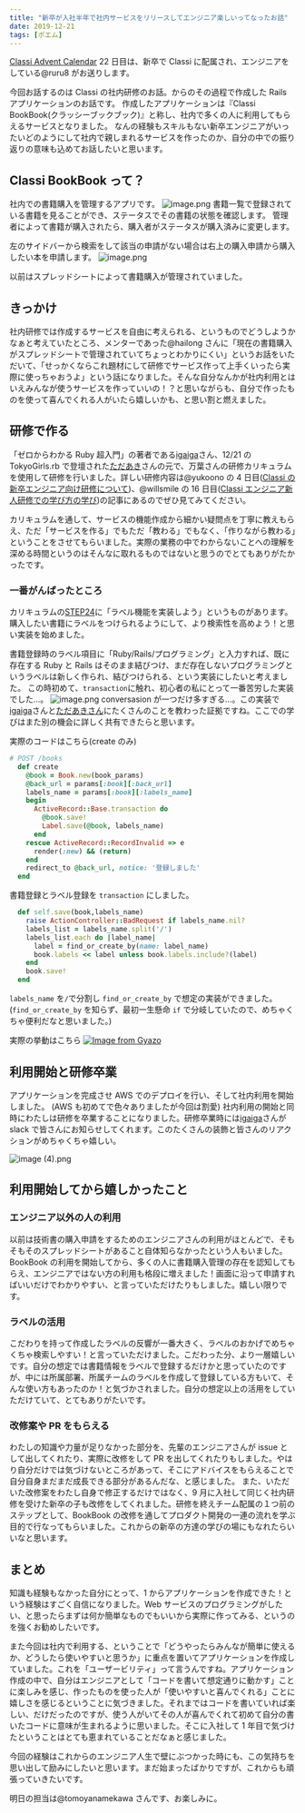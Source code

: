 ```yaml
---
title: "新卒が入社半年で社内サービスをリリースしてエンジニア楽しいってなったお話"
date: 2019-12-21
tags: [ポエム]
---
```


[Classi Advent Calendar](https://qiita.com/advent-calendar/2019/classi) 22 日目は、新卒で Classi に配属され、エンジニアをしている@ruru8 がお送りします。

今回お話するのは Classi の社内研修のお話。からのその過程で作成した Rails アプリケーションのお話です。
作成したアプリケーションは『Classi BookBook(クラッシーブックブック)』と称し、社内で多くの人に利用してもらえるサービスとなりました。
なんの経験もスキルもない新卒エンジニアがいったいどのようにして社内で親しまれるサービスを作ったのか、自分の中での振り返りの意味も込めてお話したいと思います。

## Classi BookBook って？

社内での書籍購入を管理するアプリです。
![image.png](https://qiita-image-store.s3.ap-northeast-1.amazonaws.com/0/533070/21cb1d4c-4b40-024d-e640-10af65a20d81.png)
書籍一覧で登録されている書籍を見ることができ、ステータスでその書籍の状態を確認します。
管理者によって書籍が購入されたら、購入者がステータスが購入済みに変更します。

左のサイドバーから検索をして該当の申請がない場合は右上の購入申請から購入したい本を申請します。
![image.png](https://qiita-image-store.s3.ap-northeast-1.amazonaws.com/0/533070/b646596f-1eec-3900-582f-f742c56be070.png)

以前はスプレッドシートによって書籍購入が管理されていました。

## きっかけ

社内研修では作成するサービスを自由に考えられる、というものでどうしようかなぁと考えていたところ、メンターであった@hailong さんに「現在の書籍購入がスプレッドシートで管理されていてちょっとわかりにくい」というお話をいただいて、「せっかくならこれ題材にして研修でサービス作って上手くいったら実際に使っちゃおうよ」という話になりました。そんな自分なんかが社内利用とはいえみんなが使うサービスを作っていいの！？と思いながらも、自分で作ったものを使って喜んでくれる人がいたら嬉しいかも、と思い割と燃えました。

## 研修で作る

「ゼロからわかる Ruby 超入門」の著者である[igaiga][1]さん、12/21 の TokyoGirls.rb で登壇された[ただあき][2]さんの元で、万葉さんの研修カリキュラムを使用して研修を行いました。詳しい研修内容は@yukoono の 4 日目([Classi の新卒エンジニア向け研修について](https://qiita.com/yukoono/items/f403718318abc9ba0c81))、@willsmile の 16 日目([Classi エンジニア新人研修での学び方の学び](https://qiita.com/willsmile/items/b1f261e8588b2a5a9b4b))の記事にあるのでぜひ見てみてください。

カリキュラムを通して、サービスの機能作成から細かい疑問点を丁寧に教えもらえ、ただ「サービスを作る」でもただ「教わる」でもなく、「作りながら教わる」ということをさせてもらいました。実際の業務の中でわからないことへの理解を深める時間というのはそんなに取れるものではないと思うのでとてもありがたかったです。

### 一番がんばったところ

カリキュラムの[STEP24](https://github.com/everyleaf/el-training/blob/master/docs/el-training.md#%E3%82%B9%E3%83%86%E3%83%83%E3%83%9724-%E3%82%BF%E3%82%B9%E3%82%AF%E3%81%AB%E3%83%A9%E3%83%99%E3%83%AB%E3%82%92%E3%81%A4%E3%81%91%E3%82%89%E3%82%8C%E3%82%8B%E3%82%88%E3%81%86%E3%81%AB%E3%81%97%E3%82%88%E3%81%86)に「ラベル機能を実装しよう」というものがあります。
購入したい書籍にラベルをつけられるようにして、より検索性を高めよう！と思い実装を始めました。

書籍登録時のラベル項目に「Ruby/Rails/プログラミング」と入力すれば、既に存在する Ruby と Rails はそのまま結びつけ、まだ存在しないプログラミングというラベルは新しく作られ、結びつけられる、という実装にしたいと考えました。
この時初めて、`transaction`に触れ、初心者の私にとって一番苦労した実装でした...。
![image.png](https://qiita-image-store.s3.ap-northeast-1.amazonaws.com/0/533070/5461cbc5-4ed4-afcb-38e7-3844082fa14f.png)
conversasion が一つだけ多すぎる...。この実装で[igaiga][1]さんと[ただあきさん][2]にたくさんのことを教わった証拠ですね。ここでの学びはまた別の機会に詳しく共有できたらと思います。

実際のコードはこちら(create のみ)

```book_controller.rb
# POST /books
  def create
    @book = Book.new(book_params)
    @back_url = params[:book][:back_url]
    labels_name = params[:book][:labels_name]
    begin
      ActiveRecord::Base.transaction do
        @book.save!
        Label.save(@book, labels_name)
      end
    rescue ActiveRecord::RecordInvalid => e
      render(:new) && (return)
    end
    redirect_to @back_url, notice: '登録しました'
  end
```

書籍登録とラベル登録を `transaction` にしました。

```label.rb
  def self.save(book,labels_name)
    raise ActionController::BadRequest if labels_name.nil?
    labels_list = labels_name.split('/')
    labels_list.each do |label_name|
      label = find_or_create_by(name: label_name)
      book.labels << label unless book.labels.include?(label)
    end
    book.save!
  end
```

`labels_name` を`/`で分割し `find_or_create_by` で想定の実装ができました。
(`find_or_create_by` を知らず、最初一生懸命 `if` で分岐していたので、めちゃくちゃ便利だなと思いました。)

実際の挙動はこちら
[![Image from Gyazo](https://i.gyazo.com/e1d13b37f19af9c4f4eed0c49083653b.gif)](https://gyazo.com/e1d13b37f19af9c4f4eed0c49083653b)

## 利用開始と研修卒業

アプリケーションを完成させ AWS でのデプロイを行い、そして社内利用を開始しました。
(AWS も初めてで色々ありましたが今回は割愛)
社内利用の開始と同時にわたしは研修を卒業することになりました。研修卒業時には[igaiga][1]さんが slack で皆さんにお知らせしてくれます。このたくさんの装飾と皆さんのリアクションがめちゃくちゃ嬉しい。

![image (4).png](https://qiita-image-store.s3.ap-northeast-1.amazonaws.com/0/533070/5b76bfa9-d29a-35f4-5958-e7bbb4ad4faf.png)

## 利用開始してから嬉しかったこと

### エンジニア以外の人の利用

以前は技術書の購入申請をするためのエンジニアさんの利用がほとんどで、そもそもそのスプレッドシートがあること自体知らなかったという人もいました。BookBook の利用を開始してから、多くの人に書籍購入管理の存在を認知してもらえ、エンジニアではない方の利用も格段に増えました！画面に沿って申請すればいいだけでわかりやすい、と言っていただけたりもしました。嬉しい限りです。

### ラベルの活用

こだわりを持って作成したラベルの反響が一番大きく、ラベルのおかげでめちゃくちゃ検索しやすい！と言っていただけました。こだわった分、より一層嬉しいです。自分の想定では書籍情報をラベルで登録するだけかと思っていたのですが、中には所属部署、所属チームのラベルを作成して登録している方もいて、そんな使い方もあったのか！と気づかされました。自分の想定以上の活用をしていただけていて、とてもありがたいです。

### 改修案や PR をもらえる

わたしの知識や力量が足りなかった部分を、先輩のエンジニアさんが issue として出してくれたり、実際に改修をして PR を出してくれたりもしました。やはり自分だけでは気づけないところがあって、そこにアドバイスをもらえることで自分自身まだまだ成長できる部分があるんだな、と感じました。
また、いただいた改修案をわたし自身で修正するだけではなく、9 月に入社して同じく社内研修を受けた新卒の子も改修をしてくれました。研修を終えチーム配属の１つ前のステップとして、BookBook の改修を通してプロダクト開発の一連の流れを学ぶ目的で行なってもらいました。これからの新卒の方達の学びの場にもなれたらいいなと思います。

## まとめ

知識も経験もなかった自分にとって、1 からアプリケーションを作成できた！という経験はすごく自信になりました。Web サービスのプログラミングがしたい、と思ったらまずは何か簡単なものでもいいから実際に作ってみる、というのを強くお勧めしたいです。

また今回は社内で利用する、ということで「どうやったらみんなが簡単に使えるか、どうしたら使いやすいと思うか」に重点を置いてアプリケーションを作成していました。これを「ユーザービリティ」って言うんですね。アプリケーション作成の中で、自分はエンジニアとして「コードを書いて想定通りに動かす」ことに楽しみを感じ、作ったものを使った人が「使いやすいと喜んでくれる」ことに嬉しさを感じるということに気づきました。それまではコードを書いていれば楽しい、だけだったのですが、使う人がいてその人が喜んでくれて初めて自分の書いたコードに意味が生まれるように思いました。そこに入社して 1 年目で気づけたということはとても恵まれていることだなぁと感じました。

今回の経験はこれからのエンジニア人生で壁にぶつかった時にも、この気持ちを思い出して励みにしたいと思います。まだ始まったばかりですが、これからも頑張っていきたいです。

明日の担当は@tomoyanamekawa さんです、お楽しみに。

[1]: https://twitter.com/igaiga555
[2]: https://twitter.com/tdakak
